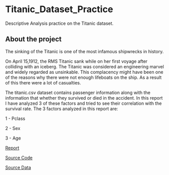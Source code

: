 # Titanic_Dataset_Practice
Descriptive Analysis practice on the Titanic dataset.
## About the project 
The sinking of the Titanic is one of the most infamous shipwrecks in history. 

On April 15,1912, the RMS Titanic sank while on her first voyage after colliding with an iceberg. The Titanic was considered an engineering marvel and widely regarded as unsinkable. This complacency might have been one of the reasons why there were not enough lifeboats on the ship. As a result of this there were a lot of casualties.  

The titanic.csv dataset contains passenger information along with the information that whether they survived or died in the accident. In this report I have analyzed 3 of these factors and tried to see their correlation with the survival rate. The 3 factors analyzed in this report are: 

1 - Pclass 

2 - Sex 

3 - Age  

[Report](https://github.com/AR-langara/Titanic_Dataset_Practice/blob/result/CPSC_Assignment_Part_2.pdf)

[Source Code](https://github.com/AR-langara/Titanic_Dataset_Practice/blob/Src/Assignment_3_Part_2.ipynb)

[Source Data](https://github.com/AR-langara/Titanic_Dataset_Practice/blob/data/titanic.csv)

